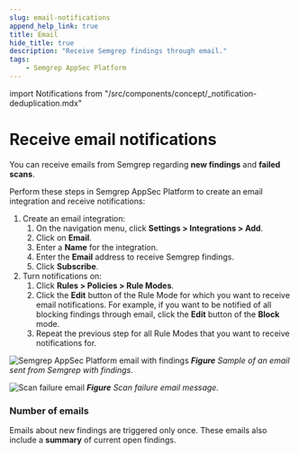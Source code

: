 ```yaml
---
slug: email-notifications
append_help_link: true
title: Email
hide_title: true
description: "Receive Semgrep findings through email."
tags:
    - Semgrep AppSec Platform
---
```


import Notifications from "/src/components/concept/_notification-deduplication.mdx"

# Receive email notifications

You can receive emails from Semgrep regarding **new findings** and **failed scans**.

Perform these steps in Semgrep AppSec Platform to create an email integration and receive notifications:

1. Create an email integration:
    1. On the navigation menu, click **<i class="fa-solid fa-gear"></i> Settings > Integrations > Add**.
    2. Click on **Email**.
    3. Enter a **Name** for the integration.
    4. Enter the **Email** address to receive Semgrep findings.
    5. Click **Subscribe**.
2. Turn notifications on:
    1. Click **Rules > Policies > <i class="fa-solid fa-gear"></i> Rule Modes**.
    2. Click the **Edit** button of the Rule Mode for which you want to receive email notifications. For example, if you want to be notified of all blocking findings through email, click the **Edit** button of the **Block** mode.
    3. Repeat the previous step for all Rule Modes that you want to receive notifications for.

![Semgrep AppSec Platform email with findings](/img/integrations-email-findings.png)
_**Figure** Sample of an email sent from Semgrep with findings._

![Scan failure email](/img/email-failure.png#md-width)
_**Figure** Scan failure email message._

<Notifications />

### Number of emails
 
Emails about new findings are triggered only once. These emails also include a **summary** of current open findings.
